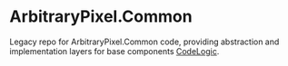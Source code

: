 # ArbitraryPixel.Common
Legacy repo for ArbitraryPixel.Common code, providing abstraction and implementation layers for base components [CodeLogic](https://github.com/trinith/CodeLogic).
